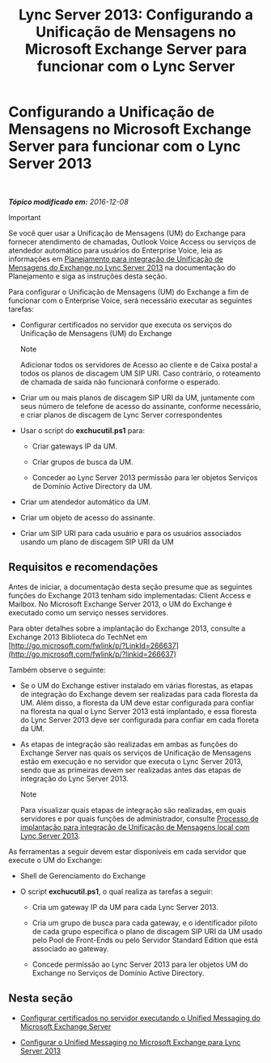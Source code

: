 ﻿---
title: 'Lync Server 2013: Configurando a Unificação de Mensagens no Microsoft Exchange Server para funcionar com o Lync Server'
TOCTitle: Configurando a Unificação de Mensagens no Microsoft Exchange Server para funcionar com o Lync Server 2013
ms:assetid: 058da9c4-23af-4ddb-9f63-70133a8aafc6
ms:mtpsurl: https://technet.microsoft.com/pt-br/library/Gg398106(v=OCS.15)
ms:contentKeyID: 49305734
ms.date: 12/10/2016
mtps_version: v=OCS.15
ms.translationtype: HT
---

# Configurando a Unificação de Mensagens no Microsoft Exchange Server para funcionar com o Lync Server 2013

 

_**Tópico modificado em:** 2016-12-08_

> [!important]  
> Se você quer usar a Unificação de Mensagens (UM) do Exchange para fornecer atendimento de chamadas, Outlook Voice Access ou serviços de atendedor automático para usuários do Enterprise Voice, leia as informações em <a href="lync-server-2013-planning-for-exchange-unified-messaging-integration.md">Planejamento para integração de Unificação de Mensagens do Exchange no Lync Server 2013</a> na documentação do Planejamento e siga as instruções desta seção.

Para configurar o Unificação de Mensagens (UM) do Exchange a fim de funcionar com o Enterprise Voice, será necessário executar as seguintes tarefas:

  - Configurar certificados no servidor que executa os serviços do Unificação de Mensagens (UM) do Exchange
    
    > [!note]  
    > Adicionar todos os servidores de Acesso ao cliente e de Caixa postal a todos os planos de discagem UM SIP URI. Caso contrário, o roteamento de chamada de saída não funcionará conforme o esperado.

  - Criar um ou mais planos de discagem SIP URI da UM, juntamente com seus número de telefone de acesso do assinante, conforme necessário, e criar planos de discagem de Lync Server correspondentes

  - Usar o script do **exchucutil.ps1** para:
    
      - Criar gateways IP da UM.
    
      - Criar grupos de busca da UM.
    
      - Conceder ao Lync Server 2013 permissão para ler objetos Serviços de Domínio Active Directory da UM.

  - Criar um atendedor automático da UM.

  - Criar um objeto de acesso do assinante.

  - Criar um SIP URI para cada usuário e para os usuários associados usando um plano de discagem SIP URI da UM

## Requisitos e recomendações

Antes de iniciar, a documentação desta seção presume que as seguintes funções do Exchange 2013 tenham sido implementadas: Client Access e Mailbox. No Microsoft Exchange Server 2013, o UM do Exchange é executado como um serviço nesses servidores.

Para obter detalhes sobre a implantação do Exchange 2013, consulte a Exchange 2013 Biblioteca do TechNet em [http://go.microsoft.com/fwlink/p/?LinkId=266637](http://go.microsoft.com/fwlink/p/?linkid=266637)

Também observe o seguinte:

  - Se o UM do Exchange estiver instalado em várias florestas, as etapas de integração do Exchange devem ser realizadas para cada floresta da UM. Além disso, a floresta da UM deve estar configurada para confiar na floresta na qual o Lync Server 2013 está implantado, e essa floresta do Lync Server 2013 deve ser configurada para confiar em cada floreta da UM.

  - As etapas de integração são realizadas em ambas as funções do Exchange Server nas quais os serviços de Unificação de Mensagens estão em execução e no servidor que executa o Lync Server 2013, sendo que as primeiras devem ser realizadas antes das etapas de integração do Lync Server 2013.
    
    > [!note]  
    > Para visualizar quais etapas de integração são realizadas, em quais servidores e por quais funções de administrador, consulte <a href="lync-server-2013-deployment-process-for-integrating-on-premises-unified-messaging.md">Processo de implantação para integração de Unificação de Mensagens local com Lync Server 2013</a>.

As ferramentas a seguir devem estar disponíveis em cada servidor que execute o UM do Exchange:

  - Shell de Gerenciamento do Exchange

  - O script **exchucutil.ps1**, o qual realiza as tarefas a seguir:
    
      - Cria um gateway IP da UM para cada Lync Server 2013.
    
      - Cria um grupo de busca para cada gateway, e o identificador piloto de cada grupo especifica o plano de discagem SIP URI da UM usado pelo Pool de Front-Ends ou pelo Servidor Standard Edition que está associado ao gateway.
    
      - Concede permissão ao Lync Server 2013 para ler objetos UM do Exchange no Serviços de Domínio Active Directory.

## Nesta seção

  - [Configurar certificados no servidor executando o Unified Messaging do Microsoft Exchange Server](lync-server-2013-configure-certificates-on-the-server-running-microsoft-exchange-server-unified-messaging.md)

  - [Configurar o Unified Messaging no Microsoft Exchange para Lync Server 2013](lync-server-2013-configure-unified-messaging-on-microsoft-exchange.md)

